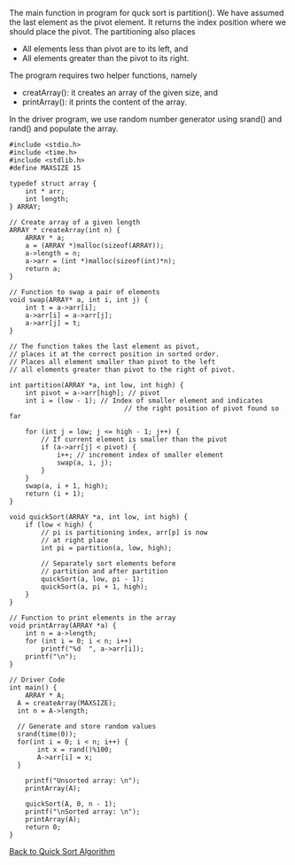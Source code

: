 The main function in program for quck sort is partition(). We have assumed the last element as
the pivot element. It returns the index position where we should place the pivot. The partitioning
also places 

- All elements less than pivot are to its left, and
- All elements  greater than the pivot to its right.

The program requires two helper functions, namely

- creatArray(): it creates an array of the given size, and
- printArray(): it prints the content of the array.

In the driver program, we use random number generator using srand() and rand() and populate the 
array. 

```
#include <stdio.h>
#include <time.h>
#include <stdlib.h>
#define MAXSIZE 15 

typedef struct array {
    int * arr;
    int length;
} ARRAY;

// Create array of a given length
ARRAY * createArray(int n) {
    ARRAY * a;
    a = (ARRAY *)malloc(sizeof(ARRAY));
    a->length = n;
    a->arr = (int *)malloc(sizeof(int)*n);
    return a;
}

// Function to swap a pair of elements
void swap(ARRAY* a, int i, int j) {
	int t = a->arr[i];
	a->arr[i] = a->arr[j]; 
	a->arr[j] = t;
}

// The function takes the last element as pivot,
// places it at the correct position in sorted order.
// Places all element smaller than pivot to the left
// all elements greater than pivot to the right of pivot.

int partition(ARRAY *a, int low, int high) {
	int pivot = a->arr[high]; // pivot
	int i = (low - 1); // Index of smaller element and indicates
				             // the right position of pivot found so far

	for (int j = low; j <= high - 1; j++) {
		// If current element is smaller than the pivot
		if (a->arr[j] < pivot) {
			i++; // increment index of smaller element
			swap(a, i, j);
		}
	}
	swap(a, i + 1, high);
	return (i + 1);
} 

void quickSort(ARRAY *a, int low, int high) {
	if (low < high) {
		// pi is partitioning index, arr[p] is now
		// at right place 
		int pi = partition(a, low, high);

		// Separately sort elements before
		// partition and after partition
		quickSort(a, low, pi - 1);
		quickSort(a, pi + 1, high);
	}
} 

// Function to print elements in the array 
void printArray(ARRAY *a) {
    int n = a->length;
	for (int i = 0; i < n; i++)
		printf("%d  ", a->arr[i]);
    printf("\n");
}

// Driver Code
int main() {
	ARRAY * A;
  A = createArray(MAXSIZE);
  int n = A->length;
    
  // Generate and store random values
  srand(time(0));
  for(int i = 0; i < n; i++) {
       int x = rand()%100;
       A->arr[i] = x; 
  }
 
	printf("Unsorted array: \n");
	printArray(A);

	quickSort(A, 0, n - 1);
	printf("\nSorted array: \n");
	printArray(A);
	return 0;
}
```
[Back to Quick Sort Algorithm](../../HTML/quickSortAlgorithm.md)
